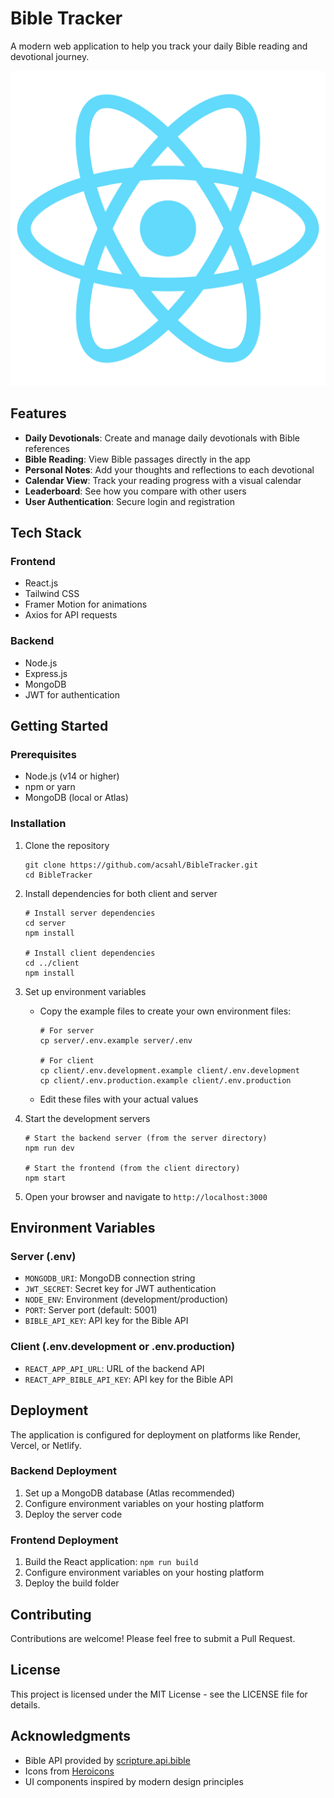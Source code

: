 # Bible Tracker

A modern web application to help you track your daily Bible reading and devotional journey.

![Bible Tracker Screenshot](client/public/logo512.png)

## Features

- **Daily Devotionals**: Create and manage daily devotionals with Bible references
- **Bible Reading**: View Bible passages directly in the app
- **Personal Notes**: Add your thoughts and reflections to each devotional
- **Calendar View**: Track your reading progress with a visual calendar
- **Leaderboard**: See how you compare with other users
- **User Authentication**: Secure login and registration

## Tech Stack

### Frontend
- React.js
- Tailwind CSS
- Framer Motion for animations
- Axios for API requests

### Backend
- Node.js
- Express.js
- MongoDB
- JWT for authentication

## Getting Started

### Prerequisites
- Node.js (v14 or higher)
- npm or yarn
- MongoDB (local or Atlas)

### Installation

1. Clone the repository
   ```
   git clone https://github.com/acsahl/BibleTracker.git
   cd BibleTracker
   ```

2. Install dependencies for both client and server
   ```
   # Install server dependencies
   cd server
   npm install

   # Install client dependencies
   cd ../client
   npm install
   ```

3. Set up environment variables
   - Copy the example files to create your own environment files:
     ```
     # For server
     cp server/.env.example server/.env
     
     # For client
     cp client/.env.development.example client/.env.development
     cp client/.env.production.example client/.env.production
     ```
   - Edit these files with your actual values

4. Start the development servers
   ```
   # Start the backend server (from the server directory)
   npm run dev
   
   # Start the frontend (from the client directory)
   npm start
   ```

5. Open your browser and navigate to `http://localhost:3000`

## Environment Variables

### Server (.env)
- `MONGODB_URI`: MongoDB connection string
- `JWT_SECRET`: Secret key for JWT authentication
- `NODE_ENV`: Environment (development/production)
- `PORT`: Server port (default: 5001)
- `BIBLE_API_KEY`: API key for the Bible API

### Client (.env.development or .env.production)
- `REACT_APP_API_URL`: URL of the backend API
- `REACT_APP_BIBLE_API_KEY`: API key for the Bible API

## Deployment

The application is configured for deployment on platforms like Render, Vercel, or Netlify.

### Backend Deployment
1. Set up a MongoDB database (Atlas recommended)
2. Configure environment variables on your hosting platform
3. Deploy the server code

### Frontend Deployment
1. Build the React application: `npm run build`
2. Configure environment variables on your hosting platform
3. Deploy the build folder

## Contributing

Contributions are welcome! Please feel free to submit a Pull Request.

## License

This project is licensed under the MIT License - see the LICENSE file for details.

## Acknowledgments

- Bible API provided by [scripture.api.bible](https://scripture.api.bible/)
- Icons from [Heroicons](https://heroicons.com/)
- UI components inspired by modern design principles 